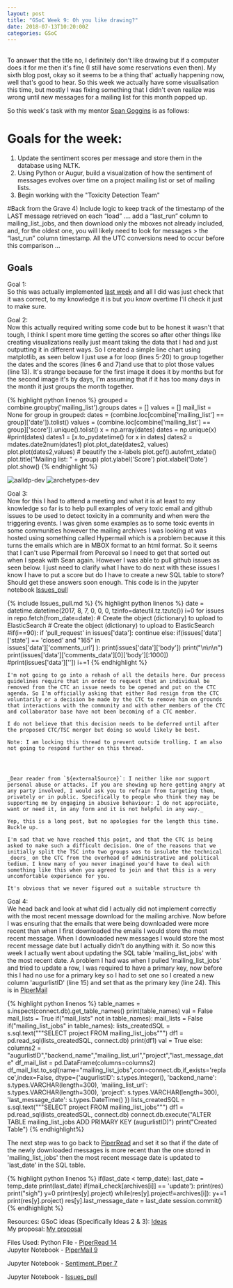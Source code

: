 ```yaml
---
layout: post
title: "GSoC Week 9: Oh you like drawing?"
date: 2018-07-13T10:20:00Z
categories: GSoC
---
```

<br>
To answer that the title no, I definitely don't like drawing but if a computer does it for me then it's fine (I still have some reservations even then). My sixth blog post, okay so it seems to be a thing that' actually happening now, well that's good to hear. So this week we actually have some visualisation this time, but mostly I was fixing something that I didn't even realize was wrong until new messages for a mailing list for this month popped up.

So this week's task with my mentor [Sean Goggins](http://www.seangoggins.net/) is as follows:

# Goals for the week:
1. Update the sentiment scores per message and store them in the database using NLTK.
2. Using Python or Augur, build a visualization of how the sentiment of messages evolves over time on a project mailing list or set of mailing lists.
3. Begin working with the "Toxicity Detection Team"

#Back from the Grave
4) Include logic to keep track of the timestamp of the LAST message retrieved on each “load” …. add a “last_run” column to mailing_list_jobs, and then download only the mboxes not already included, and, for the oldest one, you will likely need to look for messages > the “last_run” column timestamp. All the UTC conversions need to occur before this comparison …


## Goals

Goal 1:<br>
So this was actually implemented [last week]() and all I did was just check that it was correct, to my knowledge it is but you know overtime I'll check it just to make sure.

Goal 2:<br>
Now this actually required writing some code but to be honest it wasn't that tough, I think I spent more time getting the scores so after other things like creating visualizations really just meant taking the data that I had and just outputting it in different ways. So I created a simple line chart using matplotlib, as seen below I just use a for loop (lines 5-20) to group together the dates and the scores (lines 6 and 7)and use that to plot those values (line 13). It's strange because for the first image it does it by months but for the second image it's by days, I'm assuming that if it has too many days in the month it just groups the month together.

{% highlight python linenos %}
grouped = combine.groupby('mailing_list').groups
dates = []
values = []
mail_list = None
for group in grouped:
    dates = (combine.loc[combine['mailing_list'] == group]['date']).tolist()
    values = (combine.loc[combine['mailing_list'] == group]['score']).unique().tolist()
    x = np.array(dates)
    dates = np.unique(x)
    #print(dates)
    dates1 = [x.to_pydatetime() for x in dates]
    dates2 = mdates.date2num(dates1)
    plot.plot_date(dates2, values)
    plot.plot(dates2,values)
    # beautify the x-labels
    plot.gcf().autofmt_xdate()
    plot.title("Mailing list: " + group)
    plot.ylabel('Score')
    plot.xlabel('Date')
    plot.show()
{% endhighlight %}

![aalldp-dev](https://raw.githubusercontent.com/kmn5409/keanu-nichols/master/_includes/mailing_list0.png)
![archetypes-dev](https://raw.githubusercontent.com/kmn5409/keanu-nichols/master/_includes/mailing_list1.png)


Goal 3:<br>
Now for this I had to attend a meeting and what it is at least to my knowledge so far is to help pull examples of very toxic email and github issues to be used to detect toxicity in a community and when were the triggering events. I was given some examples as to some toxic events in some communities however the mailing archives I was looking at was hosted using something called Hypermail which is a problem because it this turns the emails which are in MBOX format to an html format. So it seems that I can't use Pipermail from Perceval so I need to get that sorted out when I speak with Sean again. However I was able to pull github issues as seen below. I just need to clarify what I have to do next with these issues I know I have to put a score but do I have to create a new SQL table to store? Should get these answers soon enough. This code is in the jupyter notebook [Issues_pull](https://github.com/kmn5409/GSoC_CHAOSS/blob/master/Augur/Perceval/Issues_pull.ipynb)



{% include Issues_pull.md %}
{% highlight python linenos %}
date = datetime.datetime(2017, 8, 7, 0, 0, 0,
                                     tzinfo=dateutil.tz.tzutc())
i=0
for issues in repo.fetch(from_date=date):
    # Create the object (dictionary) to upload to ElasticSearch
    # Create the object (dictionary) to upload to ElasticSearch
    #if(i==90):
    if 'pull_request' in issues['data']:
        continue
    else:
        if(issues['data']['state'] == 'closed' and "165" in \
           issues['data']['comments_url'] ): 
            print(issues['data']['body'])
            print("\n\n\n")
            print(issues['data']['comments_data'][0]['body'][:1000])
    #print(issues['data'][''])
    i+=1
{% endhighlight %}

    I'm not going to go into a rehash of all the details here. Our process guidelines require that in order to request that an individual be removed from the CTC an issue needs to be opened and put on the CTC agenda. So I'm officially asking that either Rod resign from the CTC voluntarily or a decision be made by the CTC to remove him on grounds that interactions with the community and with other members of the CTC and collaborator base have not been becoming of a CTC member.
    
    I do not believe that this decision needs to be deferred until after the proposed CTC/TSC merger but doing so would likely be best.
    
    Note: I am locking this thread to prevent outside trolling. I am also not going to respond further on this thread.
    
    
    
    
    _Dear reader from `${externalSource}`: I neither like nor support personal abuse or attacks. If you are showing up here getting angry at any party involved, I would ask you to refrain from targeting them, privately or in public. Specifically to people who think they may be supporting me by engaging in abusive behaviour: I do not appreciate, want or need it, in any form and it is not helpful in any way._
    
    Yep, this is a long post, but no apologies for the length this time. Buckle up.
    
    I'm sad that we have reached this point, and that the CTC is being asked to make such a difficult decision. One of the reasons that we initially split the TSC into two groups was to insulate the technical _doers_ on the CTC from the overhead of administrative and political tedium. I know many of you never imagined you'd have to deal with something like this when you agreed to join and that this is a very uncomfortable experience for you.
    
    It's obvious that we never figured out a suitable structure th

Goal 4:<br>
We head back and look at what did I actually did not implement correctly with the most recent message download for the mailing archive. Now before I was ensuring that the emails that were being downloaded were more recent than when I first downloaded the emails I would store the most recent message. When I downloaded new messages I would store the most recent message date but I actually didn't do anything with it. So now this week I actually went about updating the SQL table 'mailing_list_jobs' with the most recent date. A problem I had was when I pulled 'mailing_list_jobs' and tried to update a row, I was required to have a primary key, now before this I had no use for a primary key so I had to set one so I created a new column 'augurlistID' (line 15) and set that as the primary key (line 24). This is in [PiperMail](https://github.com/kmn5409/GSoC_CHAOSS/blob/master/Augur/Perceval/PiperMail%209.ipynb)

{% highlight python linenos %}
table_names = s.inspect(connect.db).get_table_names()
print(table_names)
val = False
mail_lists = True
if("mail_lists" not in table_names):
    mail_lists = False
if("mailing_list_jobs" in table_names):
    lists_createdSQL = s.sql.text("""SELECT project FROM mailing_list_jobs""")
    df1 = pd.read_sql(lists_createdSQL, connect.db)
    print(df1)
    val = True
else:
    columns2 = "augurlistID","backend_name","mailing_list_url","project","last_message_date"
    df_mail_list = pd.DataFrame(columns=columns2)
    df_mail_list.to_sql(name="mailing_list_jobs",con=connect.db,if_exists='replace',index=False,
                        dtype={'augurlistID': s.types.Integer(),
                               'backend_name': s.types.VARCHAR(length=300),
                               'mailing_list_url': s.types.VARCHAR(length=300),
                               'project': s.types.VARCHAR(length=300),
                               'last_message_date': s.types.DateTime()
                        })
    lists_createdSQL = s.sql.text("""SELECT project FROM mailing_list_jobs""")
    df1 = pd.read_sql(lists_createdSQL, connect.db)
    connect.db.execute("ALTER TABLE mailing_list_jobs ADD PRIMARY KEY (augurlistID)")
    print("Created Table")
{% endhighlight%}

The next step was to go back to [PiperRead](https://github.com/kmn5409/GSoC_CHAOSS/blob/master/Augur/Perceval/PiperReader%2015.py) and set it so that if the date of the newly downloaded messages is more recent than the one stored in 'mailing_list_jobs' then the most recent message date is updated to 'last_date' in the SQL table.

{% highlight python linenos %} 
if(last_date < temp_date):
    last_date = temp_date
    print(last_date)
    if(mail_check[archives[i]] == 'update'):
        print(res)
        print("sigh")
        y=0
        print(res[y].project)
        while(res[y].project!=archives[i]):
            y+=1
            print(res[y].project)
        res[y].last_message_date = last_date
        session.commit()
{% endhighlight %}


Resources:
GSoC ideas (Specifically Ideas 2 & 3): [Ideas](https://wiki.linuxfoundation.org/chaoss/gsoc-ideas)<br>
My proposal: [My proposal](https://github.com/kmn5409/chaoss-microtasks/blob/master/GSoC-2018-Keanu-Nichols-CHAOSS-proposal.pdf)


Files Used:
Python File - [PiperRead 14](https://github.com/kmn5409/GSoC_CHAOSS/blob/master/Augur/Perceval/PiperReader%2014.py)<br>
Jupyter Notebook - [PiperMail 9](https://github.com/kmn5409/GSoC_CHAOSS/blob/master/Augur/Perceval/PiperMail%209.ipynb)

Jupyter Notebook - [Sentiment_Piper 7](https://github.com/kmn5409/GSoC_CHAOSS/blob/master/Augur/Perceval/NLP/Sentiment_Piper%207.ipynb)


Jupyter Notebook - [Issues_pull](https://github.com/kmn5409/GSoC_CHAOSS/blob/master/Augur/Perceval/Issues_pull.ipynb)



